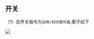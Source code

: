 ## 开关

（1）总开关指令为`召唤/封印妮可酱`,栗子如下

![](https://cdn-1252236879.cos.ap-hongkong.myqcloud.com/bot/%E6%8D%95%E8%8E%B74.PNG)